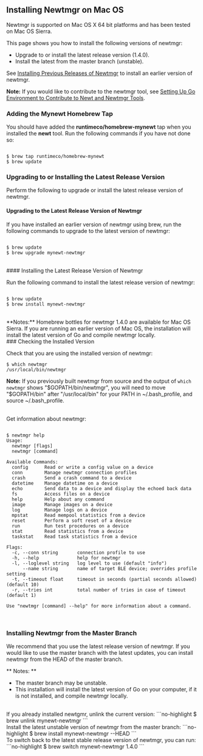 ## Installing Newtmgr on Mac OS

Newtmgr is supported on Mac OS X 64 bit platforms and has been tested on Mac OS Sierra.

This page shows you how to install the following versions of newtmgr:

* Upgrade to or install the latest release version (1.4.0).
* Install the latest from the master branch (unstable).

See [Installing Previous Releases of Newtmgr](/newtmgr/prev_releases) to install an earlier version of newtmgr.

**Note:** If you would like to contribute to the newtmgr tool, see [Setting Up Go Environment to Contribute to Newt and Newtmgr Tools](/faq/go_env).

### Adding the Mynewt Homebrew Tap

You should have added the **runtimeco/homebrew-mynewt** tap when you installed the **newt** tool. Run the following commands if you have not done so:

```no-highlight

$ brew tap runtimeco/homebrew-mynewt
$ brew update

```

### Upgrading to or Installing the Latest Release Version

Perform the following to upgrade or install the latest release version of newtmgr.

#### Upgrading to the Latest Release Version of Newtmgr

If you have installed an earlier version of newtmgr using brew, run the following commands to upgrade to the latest version of newtmgr:

```no-highlight

$ brew update
$ brew upgrade mynewt-newtmgr

```

<br>
#### Installing the Latest Release Version of Newtmgr

Run the following command to install the latest release version of newtmgr:

```no-highlight

$ brew update
$ brew install mynewt-newtmgr
```
<br>
**Notes:** Homebrew bottles for newtmgr 1.4.0 are available for Mac OS Sierra.  If you are running an earlier version of Mac OS, the installation will install the latest version of Go and compile newtmgr locally.

<br>
### Checking the Installed Version

Check that you are using the installed version of newtmgr:
```no-highlight
$ which newtmgr
/usr/local/bin/newtmgr
```
**Note:** If you previously built newtmgr from source and the output of `which newtmgr` shows "$GOPATH/bin/newtmgr", you will need to move "$GOPATH/bin"  after "/usr/local/bin" for your PATH in  ~/.bash_profile, and source ~/.bash_profile.

<br>
Get information about newtmgr:

```no-highlight

$ newtmgr help
Usage:
  newtmgr [flags]
  newtmgr [command]

Available Commands:
  config      Read or write a config value on a device
  conn        Manage newtmgr connection profiles
  crash       Send a crash command to a device
  datetime    Manage datetime on a device
  echo        Send data to a device and display the echoed back data
  fs          Access files on a device
  help        Help about any command
  image       Manage images on a device
  log         Manage logs on a device
  mpstat      Read mempool statistics from a device
  reset       Perform a soft reset of a device
  run         Run test procedures on a device
  stat        Read statistics from a device
  taskstat    Read task statistics from a device

Flags:
  -c, --conn string       connection profile to use
  -h, --help              help for newtmgr
  -l, --loglevel string   log level to use (default "info")
      --name string       name of target BLE device; overrides profile setting
  -t, --timeout float     timeout in seconds (partial seconds allowed) (default 10)
  -r, --tries int         total number of tries in case of timeout (default 1)

Use "newtmgr [command] --help" for more information about a command.

```
<br>

### Installing Newtmgr from the Master Branch 

We recommend that you use the latest release version of newtmgr. If you would like to use the master branch with the latest updates, you can install newtmgr from the HEAD of the master branch. 

** Notes: **

* The master branch may be unstable.
* This installation will install the latest version of Go on your computer, if it is not installed, and compile newtmgr locally. 

<br>
If you already installed newtgmr, unlink the current version:
```no-highlight
$ brew unlink mynewt-newtmgr
```
<br>
Install the latest unstable version of newtmgr from the master branch:
```no-highlight
$ brew install mynewt-newtmgr --HEAD
```
<br>
To switch back to the latest stable release version of newtmgr, you can run:
```no-highlight
$ brew switch mynewt-newtmgr 1.4.0
```
<br>

